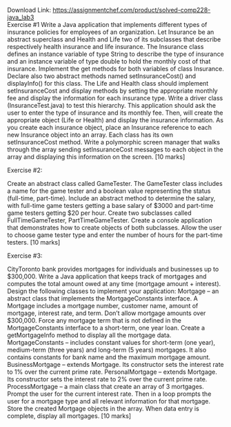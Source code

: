 Download Link: https://assignmentchef.com/product/solved-comp228-java_lab3
<br>
Exercise #1 Write a Java application that implements different types of insurance policies for employees of an organization. Let Insurance be an abstract superclass and Health and Life two of its subclasses that describe respectively health insurance and life insurance. The Insurance class defines an instance variable of type String to describe the type of insurance and an instance variable of type double to hold the monthly cost of that insurance. Implement the get methods for both variables of class Insurance. Declare also two abstract methods named setInsuranceCost() and displayInfo() for this class. The Life and Health class should implement setInsuranceCost and display methods by setting the appropriate monthly fee and display the information for each insurance type. Write a driver class (InsuranceTest.java) to test this hierarchy. This application should ask the user to enter the type of insurance and its monthly fee. Then, will create the appropriate object (Life or Health) and display the insurance information. As you create each insurance object, place an Insurance reference to each new Insurance object into an array. Each class has its own setInsuranceCost method. Write a polymorphic screen manager that walks through the array sending setInsuranceCost messages to each object in the array and displaying this information on the screen. [10 marks]

Exercise #2:

Create an abstract class called GameTester. The GameTester class includes a name for the game tester and a boolean value representing the status (full-time, part-time). Include an abstract method to determine the salary, with full-time game testers getting a base salary of $3000 and part-time game testers getting $20 per hour. Create two subclasses called FullTimeGameTester, PartTimeGameTester. Create a console application that demonstrates how to create objects of both subclasses. Allow the user to choose game tester type and enter the number of hours for the part-time testers. [10 marks]

Exercise #3:

CityToronto bank provides mortgages for individuals and businesses up to $300,000. Write a Java application that keeps track of mortgages and computes the total amount owed at any time (mortgage amount + interest). Design the following classes to implement your application: Mortgage – an abstract class that implements the MortgageConstants interface. A Mortgage includes a mortgage number, customer name, amount of mortgage, interest rate, and term. Don’t allow mortgage amounts over $300,000. Force any mortgage term that is not defined in the MortgageConstants interface to a short-term, one year loan. Create a getMortgageInfo method to display all the mortgage data. MortgageConstants – includes constant values for short-term (one year), medium-term (three years) and long-term (5 years) mortgages. It also contains constants for bank name and the maximum mortgage amount. BusinessMortgage – extends Mortgage. Its constructor sets the interest rate to 1% over the current prime rate. PersonalMortgage – extends Mortgage. Its constructor sets the interest rate to 2% over the current prime rate. ProcessMortgage – a main class that create an array of 3 mortgages. Prompt the user for the current interest rate. Then in a loop prompts the user for a mortgage type and all relevant information for that mortgage. Store the created Mortgage objects in the array. When data entry is complete, display all mortgages. [10 marks]
